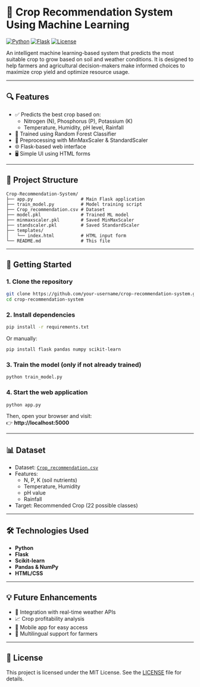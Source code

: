 # 🌾 Crop Recommendation System Using Machine Learning

[![Python](https://img.shields.io/badge/Python-3.8%2B-blue?logo=python)](https://www.python.org/)
[![Flask](https://img.shields.io/badge/Flask-Web_App-lightgrey?logo=flask)](https://flask.palletsprojects.com/)
[![License](https://img.shields.io/badge/License-MIT-green.svg)](LICENSE)

An intelligent machine learning-based system that predicts the most suitable crop to grow based on soil and weather conditions. It is designed to help farmers and agricultural decision-makers make informed choices to maximize crop yield and optimize resource usage.


---

## 🔍 Features

- ✅ Predicts the best crop based on:
  - Nitrogen (N), Phosphorus (P), Potassium (K)
  - Temperature, Humidity, pH level, Rainfall
- 🧠 Trained using Random Forest Classifier
- 🔄 Preprocessing with MinMaxScaler & StandardScaler
- 🌐 Flask-based web interface
- 🖥️ Simple UI using HTML forms

---

## 📁 Project Structure

```
Crop-Recommendation-System/
├── app.py                  # Main Flask application
├── train_model.py          # Model training script
├── Crop_recommendation.csv # Dataset
├── model.pkl               # Trained ML model
├── minmaxscaler.pkl        # Saved MinMaxScaler
├── standscaler.pkl         # Saved StandardScaler
├── templates/
│   └── index.html          # HTML input form
└── README.md               # This file
```

---

## 🚀 Getting Started

### 1. Clone the repository

```bash
git clone https://github.com/your-username/crop-recommendation-system.git
cd crop-recommendation-system
```

### 2. Install dependencies

```bash
pip install -r requirements.txt
```

Or manually:

```bash
pip install flask pandas numpy scikit-learn
```

### 3. Train the model (only if not already trained)

```bash
python train_model.py
```

### 4. Start the web application

```bash
python app.py
```

Then, open your browser and visit:  
👉 **http://localhost:5000**

---

## 📊 Dataset

- Dataset: [`Crop_recommendation.csv`](https://www.kaggle.com/datasets/atharvaingle/crop-recommendation-dataset)
- Features:
  - N, P, K (soil nutrients)
  - Temperature, Humidity
  - pH value
  - Rainfall
- Target: Recommended Crop (22 possible classes)

---

## 🛠️ Technologies Used

- **Python**
- **Flask**
- **Scikit-learn**
- **Pandas & NumPy**
- **HTML/CSS**

---

## 💡 Future Enhancements

- 🔗 Integration with real-time weather APIs
- 📈 Crop profitability analysis
- 📱 Mobile app for easy access
- 💬 Multilingual support for farmers

---


## 📝 License

This project is licensed under the MIT License. See the [LICENSE](LICENSE) file for details.


